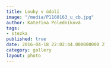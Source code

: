 ```yaml
---
title: Louky v údolí
image: "/media/P1160163_u_cb.jpg"
author: Kateřina Poledníková
tags:
- stezka
published: true
date: 2016-04-18 22:02:44.000000000 Z
category: gallery
layout: photo
---
```

